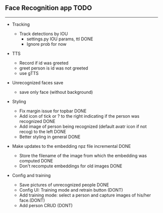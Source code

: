 ## Face Recognition app TODO
---------------------------------

* Tracking
    * Track detections by IOU
        * settings.py IOU params, ttl DONE
        * Ignore prob for now

* TTS
    * Record if id was greeted
    * greet person is id was not greeted
    * use gTTS
    
* Unrecognized faces save
    * save only face (without background)
    
* Styling
    * Fix margin issue for topbar DONE
    * Add icon  of tick or ? to the right indicating if the person was recognized DONE
    * Add image of person being recognized (default avatr icon if not recog) to the left DONE 
    * Better styling in general DONE
    
* Make updates to the embedding npz file incremental DONE
    * Store the filename of the image from which the embedding was computed DONE
    * Don't recompute embeddings for old images DONE

* Config and training
    * Save pictures of unrecognized people DONE
    * Config UI: Training mode and retrain button (DONT)     
    * Add training mode: select a person and capture images of his/her face.(DONT)
    * Add person CRUD (DONT)